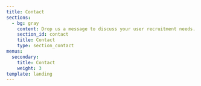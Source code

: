 ```yaml
---
title: Contact
sections:
  - bg: gray
    content: Drop us a message to discuss your user recruitment needs.
    section_id: contact
    title: Contact
    type: section_contact
menus:
  secondary:
    title: Contact
    weight: 3
template: landing
---
```


